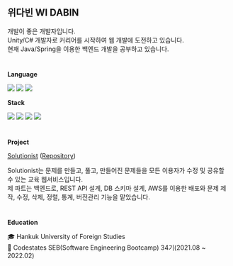 ## 위다빈 WI DABIN
개발이 좋은 개발자입니다.  
Unity/C# 개발자로 커리어를 시작하여 웹 개발에 도전하고 있습니다.  
현재 Java/Spring을 이용한 백엔드 개발을 공부하고 있습니다. 

#  
<b>Language</b>

<img src = "https://img.shields.io/badge/javascript-%23323330.svg?style=for-the-badge&logo=javascript&logoColor=%23F7DF1E"> <img src = "https://img.shields.io/badge/java-%23ED8B00.svg?style=for-the-badge&logo=java&logoColor=white"> <img src = "https://img.shields.io/badge/c%23-%23239120.svg?style=for-the-badge&logo=c-sharp&logoColor=white">

<b>Stack</b>

<img src = "https://img.shields.io/badge/react-%2320232a.svg?style=for-the-badge&logo=react&logoColor=%2361DAFB"> <img src = "https://img.shields.io/badge/node.js-6DA55F?style=for-the-badge&logo=node.js&logoColor=white"> <img src = "https://img.shields.io/badge/express.js-%23404d59.svg?style=for-the-badge&logo=express&logoColor=%2361DAFB"> <img src = "https://img.shields.io/badge/mysql-%2300f.svg?style=for-the-badge&logo=mysql&logoColor=white">

#
<b>Project</b>

[Solutionist](https://solutionist.site) ([Repository](https://github.com/widalida26/solutionist))

Solutionist는 문제를 만들고, 풀고, 만들어진 문제들을 모든 이용자가 수정 및 공유할 수 있는 교육 웹서비스입니다.  
제 파트는 백엔드로, REST API 설계, DB 스키마 설계, AWS를 이용한 배포와 문제 제작, 수정, 삭제, 정렬, 통계, 버전관리 기능을 맡았습니다.


#    
<b>Education</b>

🎓 Hankuk University of Foreign Studies  
📖 Codestates SEB(Software Engineering Bootcamp) 34기(2021.08 ~ 2022.02)
#  

